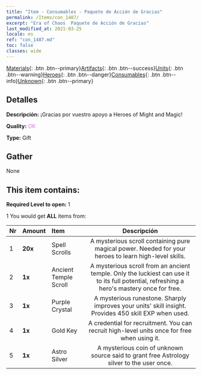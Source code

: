 ```yaml
---
title: "Item - Consumables - Paquete de Acción de Gracias"
permalink: /Items/con_1487/
excerpt: "Era of Chaos  Paquete de Acción de Gracias"
last_modified_at: 2021-03-25
locale: es
ref: "con_1487.md"
toc: false
classes: wide
---
```

 [Materials](/es/Items/){: .btn .btn--primary}[Artifacts](/es/Items/Artifacts/){: .btn .btn--success}[Units](/es/Items/Units/){: .btn .btn--warning}[Heroes](/es/Items/Heroes/){: .btn .btn--danger}[Consumables](/es/Items/Consumables/){: .btn .btn--info}[Unknown](/es/Items/Unknown/){: .btn .btn--primary}

## Detalles
 **Descripción:** ¡Gracias por vuestro apoyo a Heroes of Might and Magic!

 **Quality:** <span style="color: #DA70D6">OK</span>

 **Type:** Gift

## Gather

  None

## This item contains:

 **Required Level to open:** 1

 1 You would get **ALL** items  from:

  | Nr | Amount |     Item    | Descripción |
  |:---|:-------|:------------|:-----------:|
  | 1 |  **20x** | Spell Scrolls | A mysterious scroll containing pure magical power. Needed for your heroes to learn high-level skills.  | 
  | 2 |  **1x** | Ancient Temple Scroll | A mysterious scroll from an ancient temple. Only the luckiest can use it to its full potential, refreshing a hero's mastery once for free.  | 
  | 3 |  **1x** | Purple Crystal | A mysterious runestone. Sharply improves your units' skill insight. Provides 450 skill EXP when used.  | 
  | 4 |  **1x** | Gold Key | A credential for recruitment. You can recruit high-level units once for free when using it.  | 
  | 5 |  **1x** | Astro Silver | A mysterious coin of unknown source said to grant free Astrology silver to the user once.  | 
